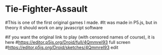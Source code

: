 # Tie-Fighter-Assault
#This is one of the first original games I made.
#It was made in P5.js, but in theory it should work on any javascript software 

#if you want the original link to play (with censored names of course), it is here
#https://editor.p5js.org/Droid/full/4QmmreI93 full screen
#https://editor.p5js.org/Droid/sketches/4QmmreI93  edit
